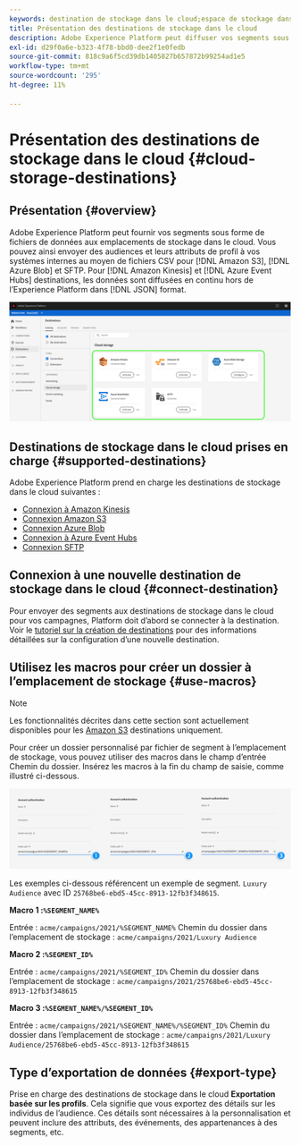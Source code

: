 ```yaml
---
keywords: destination de stockage dans le cloud;espace de stockage dans le cloud
title: Présentation des destinations de stockage dans le cloud
description: Adobe Experience Platform peut diffuser vos segments sous forme de fichiers de données vers vos emplacements de stockage dans le cloud Amazon S3, AWS Kinesis, Azure Event Hubs ou SFTP.
exl-id: d29f0a6e-b323-4f78-bbd0-dee2f1e0fedb
source-git-commit: 818c9a6f5cd39db1405827b657872b99254ad1e5
workflow-type: tm+mt
source-wordcount: '295'
ht-degree: 11%

---
```


# Présentation des destinations de stockage dans le cloud {#cloud-storage-destinations}

## Présentation {#overview}

Adobe Experience Platform peut fournir vos segments sous forme de fichiers de données aux emplacements de stockage dans le cloud. Vous pouvez ainsi envoyer des audiences et leurs attributs de profil à vos systèmes internes au moyen de fichiers CSV pour [!DNL Amazon S3], [!DNL Azure Blob] et SFTP. Pour [!DNL Amazon Kinesis] et [!DNL Azure Event Hubs] destinations, les données sont diffusées en continu hors de l’Experience Platform dans [!DNL JSON] format.

![Destinations de stockage dans le cloud Adobe](../../assets/catalog/cloud-storage/cloud-storage-destinations.png)

## Destinations de stockage dans le cloud prises en charge {#supported-destinations}

Adobe Experience Platform prend en charge les destinations de stockage dans le cloud suivantes :

* [Connexion à Amazon Kinesis](amazon-kinesis.md)
* [Connexion Amazon S3](amazon-s3.md)
* [Connexion Azure Blob](azure-blob.md)
* [Connexion à Azure Event Hubs](azure-event-hubs.md)
* [Connexion SFTP](sftp.md)

## Connexion à une nouvelle destination de stockage dans le cloud {#connect-destination}

Pour envoyer des segments aux destinations de stockage dans le cloud pour vos campagnes, Platform doit d’abord se connecter à la destination. Voir le [tutoriel sur la création de destinations](../../ui/connect-destination.md) pour des informations détaillées sur la configuration d’une nouvelle destination.


## Utilisez les macros pour créer un dossier à l’emplacement de stockage {#use-macros}

>[!NOTE]
>
> Les fonctionnalités décrites dans cette section sont actuellement disponibles pour les [Amazon S3](amazon-s3.md) destinations uniquement.

Pour créer un dossier personnalisé par fichier de segment à l’emplacement de stockage, vous pouvez utiliser des macros dans le champ d’entrée Chemin du dossier. Insérez les macros à la fin du champ de saisie, comme illustré ci-dessous.

![Utilisation des macros pour créer un dossier dans votre stockage](../../assets/catalog/cloud-storage/workflow/macros-folder-path.png)

Les exemples ci-dessous référencent un exemple de segment. `Luxury Audience` avec ID `25768be6-ebd5-45cc-8913-12fb3f348615`.

**Macro 1 :`%SEGMENT_NAME%`**

Entrée : `acme/campaigns/2021/%SEGMENT_NAME%`
Chemin du dossier dans l’emplacement de stockage : `acme/campaigns/2021/Luxury Audience`

**Macro 2 :`%SEGMENT_ID%`**

Entrée : `acme/campaigns/2021/%SEGMENT_ID%`
Chemin du dossier dans l’emplacement de stockage : `acme/campaigns/2021/25768be6-ebd5-45cc-8913-12fb3f348615`

**Macro 3 :`%SEGMENT_NAME%/%SEGMENT_ID%`**

Entrée : `acme/campaigns/2021/%SEGMENT_NAME%/%SEGMENT_ID%`
Chemin du dossier dans l’emplacement de stockage : `acme/campaigns/2021/Luxury Audience/25768be6-ebd5-45cc-8913-12fb3f348615`

## Type d’exportation de données {#export-type}

Prise en charge des destinations de stockage dans le cloud **Exportation basée sur les profils**. Cela signifie que vous exportez des détails sur les individus de l’audience. Ces détails sont nécessaires à la personnalisation et peuvent inclure des attributs, des événements, des appartenances à des segments, etc.